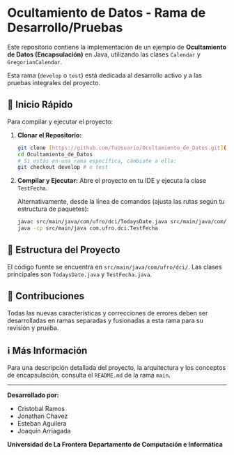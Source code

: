 # Ocultamiento de Datos - Rama de Desarrollo/Pruebas

Este repositorio contiene la implementación de un ejemplo de **Ocultamiento de Datos (Encapsulación)** en Java, utilizando las clases `Calendar` y `GregorianCalendar`.

Esta rama (`develop` o `test`) está dedicada al desarrollo activo y a las pruebas integrales del proyecto.

## 🚀 Inicio Rápido

Para compilar y ejecutar el proyecto:

1.  **Clonar el Repositorio:**
    ```bash
    git clone [https://github.com/TuUsuario/Ocultamiento_de_Datos.git](https://github.com/TuUsuario/Ocultamiento_de_Datos.git)
    cd Ocultamiento_de_Datos
    # Si estás en una rama específica, cámbiate a ella:
    git checkout develop # o test
    ```
2.  **Compilar y Ejecutar:**
    Abre el proyecto en tu IDE y ejecuta la clase `TestFecha`.

    Alternativamente, desde la línea de comandos (ajusta las rutas según tu estructura de paquetes):
    ```bash
    javac src/main/java/com/ufro/dci/TodaysDate.java src/main/java/com/ufro/dci/TestFecha.java
    java -cp src/main/java com.ufro.dci.TestFecha
    ```

## 📂 Estructura del Proyecto

El código fuente se encuentra en `src/main/java/com/ufro/dci/`. Las clases principales son `TodaysDate.java` y `TestFecha.java`.

## 🤝 Contribuciones

Todas las nuevas características y correcciones de errores deben ser desarrolladas en ramas separadas y fusionadas a esta rama para su revisión y prueba.

## ℹ️ Más Información

Para una descripción detallada del proyecto, la arquitectura y los conceptos de encapsulación, consulta el `README.md` de la rama `main`.

---
**Desarrollado por:**

* Cristobal Ramos
* Jonathan Chavez
* Esteban Aguilera
* Joaquín Arriagada

**Universidad de La Frontera**
**Departamento de Computación e Informática**

